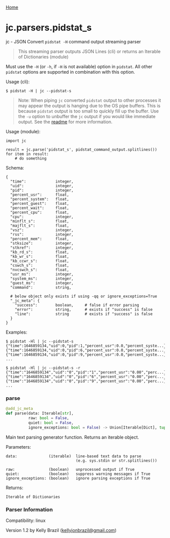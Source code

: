[Home](https://kellyjonbrazil.github.io/jc/)
<a id="jc.parsers.pidstat_s"></a>

# jc.parsers.pidstat\_s

jc - JSON Convert `pidstat -H` command output streaming parser

> This streaming parser outputs JSON Lines (cli) or returns an Iterable of
> Dictionaries (module)

Must use the `-H` (or `-h`, if `-H` is not available) option in `pidstat`.
All other `pidstat` options are supported in combination with this option.

Usage (cli):

    $ pidstat -H | jc --pidstat-s

> Note: When piping `jc` converted `pidstat` output to other processes it
> may appear the output is hanging due to the OS pipe buffers. This is
> because `pidstat` output is too small to quickly fill up the buffer. Use
> the `-u` option to unbuffer the `jc` output if you would like immediate
> output. See the [readme](https://github.com/kellyjonbrazil/jc/tree/master#unbuffering-output)
> for more information.

Usage (module):

    import jc

    result = jc.parse('pidstat_s', pidstat_command_output.splitlines())
    for item in result:
        # do something

Schema:

    {
      "time":             integer,
      "uid":              integer,
      "pid":              integer,
      "percent_usr":      float,
      "percent_system":   float,
      "percent_guest":    float,
      "percent_wait":     float,
      "percent_cpu":      float,
      "cpu":              integer,
      "minflt_s":         float,
      "majflt_s":         float,
      "vsz":              integer,
      "rss":              integer,
      "percent_mem":      float,
      "stksize":          integer,
      "stkref":           integer,
      "kb_rd_s":          float,
      "kb_wr_s":          float,
      "kb_ccwr_s":        float,
      "cswch_s":          float,
      "nvcswch_s":        float,
      "usr_ms":           integer,
      "system_ms":        integer,
      "guest_ms":         integer,
      "command":          string,

      # below object only exists if using -qq or ignore_exceptions=True
      "_jc_meta": {
        "success":        boolean,     # false if error parsing
        "error":          string,      # exists if "success" is false
        "line":           string       # exists if "success" is false
      }
    }

Examples:

    $ pidstat -Hl | jc --pidstat-s
    {"time":1646859134,"uid":0,"pid":1,"percent_usr":0.0,"percent_syste...}
    {"time":1646859134,"uid":0,"pid":6,"percent_usr":0.0,"percent_syste...}
    {"time":1646859134,"uid":0,"pid":9,"percent_usr":0.0,"percent_syste...}
    ...

    $ pidstat -Hl | jc --pidstat-s -r
    {"time":"1646859134","uid":"0","pid":"1","percent_usr":"0.00","perc...}
    {"time":"1646859134","uid":"0","pid":"6","percent_usr":"0.00","perc...}
    {"time":"1646859134","uid":"0","pid":"9","percent_usr":"0.00","perc...}
    ...

<a id="jc.parsers.pidstat_s.parse"></a>

### parse

```python
@add_jc_meta
def parse(data: Iterable[str],
          raw: bool = False,
          quiet: bool = False,
          ignore_exceptions: bool = False) -> Union[Iterable[Dict], tuple]
```

Main text parsing generator function. Returns an iterable object.

Parameters:

    data:              (iterable)  line-based text data to parse
                                   (e.g. sys.stdin or str.splitlines())

    raw:               (boolean)   unprocessed output if True
    quiet:             (boolean)   suppress warning messages if True
    ignore_exceptions: (boolean)   ignore parsing exceptions if True

Returns:

    Iterable of Dictionaries

### Parser Information
Compatibility:  linux

Version 1.2 by Kelly Brazil (kellyjonbrazil@gmail.com)
